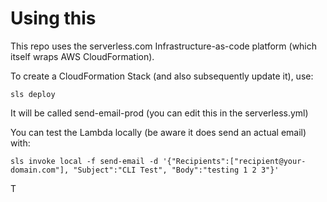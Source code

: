 # Using this


This repo uses the serverless.com Infrastructure-as-code platform (which itself wraps AWS CloudFormation).

To create a CloudFormation Stack (and also subsequently update it), use:

``` sls deploy ```

It will be called send-email-prod (you can edit this in the serverless.yml)


You can test the Lambda locally (be aware it does send an actual email) with:

```sls invoke local -f send-email -d '{"Recipients":["recipient@your-domain.com"], "Subject":"CLI Test", "Body":"testing 1 2 3"}'```

T
